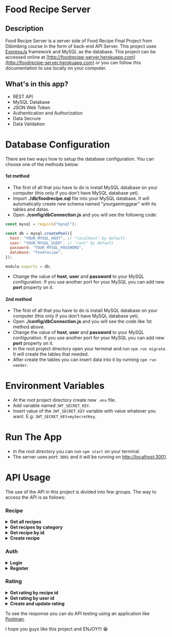 # Food Recipe Server

## Description

Food Recipe Server is a server side of Food Recipe Final Project from Dibimbing course in the form of back-end API Server. This project uses [ExpressJs](https://www.npmjs.com/package/express) framework and MySQL as the database. This project can be accessed online at [http://foodrecipe-server.herokuapp.com](http://foodrecipe-server.herokuapp.com) or you can follow this documentation to use locally on your computer.

## What's in this app?

- REST API
- MySQL Database
- JSON Web Token
- Authentication and Authorization
- Data Secrure
- Data Validation

# Database Configuration

There are two ways how to setup the database configuration. You can choose one of the methods below:

#### 1st method

- The first of all that you have to do is install MySQL database on your computer (this only if you don't have MySQL database yet).
- Import **./db/foodrecipe.sql** file into your MySQL database. It will automatically create new schema named "yourgaminggear" with its tables and datas.
- Open **./config/dbConnection.js** and you will see the followng code:

```javascript
const mysql = require("mysql");

const db = mysql.createPool({
  host: "YOUR_MYSQL_HOST", // "localhost" by default
  user: "YOUR_MYSQL_USER", // "root" by default
  password: "YOUR_MYSQL_PASSWORD",
  database: "foodrecipe",
});

module.exports = db;
```

- Change the value of **host**, **user** and **password** to your MySQL configuration. If you use another port for your MySQL you can add new **port** property on it.

#### 2nd method

- The first of all that you have to do is install MySQL database on your computer (this only if you don't have MySQL database yet).
- Open **./config/dbConnection.js** and you will see the code like 1st method above.
- Change the value of **host**, **user** and **password** to your MySQL configuration. If you use another port for your MySQL you can add new **port** property on it.
- In the root project directory open your terminal and run `npm run migrate`. It will create the tables that needed.
- After create the tables you can insert data into it by running `npm run seeder`.

# Environment Variables

- At the root project directory create new `.env` file.
- Add variable named `JWT_SECRET_KEY`.
- Insert value of the `JWT_SECRET_KEY` variable with value whatever you want. E.g: `JWT_SECRET_KEY=mySecretKey`.

# Run The App

- In the root directory you can run `npm start` on your terminal.
- The server uses port: `3001` and it will be running on [http://localhost:3001](http://localhost:3001).

# API Usage

The use of the API in this project is divided into few groups. The way to access the API is as follows:

### Recipe

<details>
<summary><b>Get all recipes</b></summary>

<p>

`GET` `/recipe`

_Parameters:_ query

- `offset` integer \*requried
- `limit` integer \*required

_Response:_ JSON

- `status: 200` get recipes success

```json
{
  "count": "integer",
  "next": "string || null",
  "previous": "string || null",
  "results": [
    {
      "id": "integer",
      "category": "string",
      "name": "string",
      "cooking_time": "integer",
      "calories": "integer",
      "rating": "float",
      "image_url": "string"
    }
  ]
}
```

- `status: 404` recipe not found

```json
{
  "message": "Recipe not found."
}
```

</p>
</details>

<details>
<summary><b>Get recipes by category</b></summary>

<p>

`GET` `/recipe/{category}`

_Parameters:_ path, query

- `category` string \*required (path)
- `offset` integer \*requried (query)
- `limit` integer \*required (query)

_Response:_ JSON

- `status: 200` get recipes success

```json
{
  "count": "integer",
  "next": "string || null",
  "previous": "string || null",
  "results": [
    {
      "id": "integer",
      "category": "string",
      "name": "string",
      "cooking_time": "integer",
      "calories": "integer",
      "rating": "float",
      "image_url": "string"
    }
  ]
}
```

- `status: 404` recipe not found

```json
{
  "message": "Recipe not found."
}
```

</p>
</details>

<details>
<summary><b>Get recipe by id</b></summary>

<p>

`GET` `/recipe/{id}`

_Parameters:_ path

- `id` integer \*required

_Response:_ JSON

- `status: 200` get recipe success

```json
{
  "id": "integer",
  "username": "string",
  "category": "string",
  "name": "string",
  "description": "string",
  "cooking_time": "integer",
  "calories": "integer",
  "rating": "float",
  "image_url": "string",
  "created_at": "timestamp",
  "updated_at": "timestamp",
  "ingredients": [
    {
      "recipe_id": "integer",
      "name": "integer"
    }
  ],
  "steps": [
    {
      "recipe_id": "integer",
      "order_number": "integer",
      "description": "string"
    }
  ]
}
```

- `status: 404` recipe not found

```json
{
  "message": "Recipe not found."
}
```

</p>
</details>

<details>
<summary><b>Create recipe</b></summary>

<p>

`POST` `/recipe`

_Authorization:_ Bearer Token

- `token` access token \*required

_Parameters:_ body

- `category` string \*required
- `name` string, max:50 \*required
- `description` string \*required
- `cooking_time` integer \*required
- `calories` integer \*required
- `image_url` string \*required
- `ingredients` JSON \*required

```json
[
  {
    "name": "string"
  }
]
```

- `steps` JSON \*required

```json
[
  {
    "order_number": "integer",
    "description": "string"
  }
]
```

_Response:_ JSON

- `status: 200` create recupe success

```json
{
  "message": "Recipe created."
}
```

- `status: 401` unauthorized

```json
{
  "message": "Unauthorized."
}
```

- `status: 400` wrong authorization format

```json
{
  "auth": false,
  "message": "Wrong authorization format."
}
```

- `status: 401` token expired

```json
{
  "auth": false,
  "message": "Token expired."
}
```

- `status: 401` authorization failed

```json
{
  "auth": false,
  "message": "Invalid Token."
}
```

</p>
</details>

### Auth

<details>
<summary><b>Login</b></summary>

<p>

`POST` `/login`

_Parameters:_ body

- `email` string, valid email format \*required
- `password` string, min:8 \*required

_Response:_ JSON

- `status: 200` login success

```json
{
  "message": "Login success.",
  "access_token": "token"
}
```

- `status: 403` wrong auth

```json
{
  "message": "Email or password is incorrect."
}
```

- `status: 403` account has been deleted

```json
{
  "message": "Your account has been deleted."
}
```

- `status: 400` validation error

```json
{
  "message": ["error message"]
}
```

</p>
</details>

<details>
<summary><b>Register</b></summary>

<p>

`POST` `/register`

_Parameters:_ body

- `email` string, valid email format \*required
- `password` string, min:8 \*required
- `password_confirmation` string, min:8, match (ref: password) \*required

_Response:_ JSON

- `status: 200` register success

```json
{
  "message": "Registration success."
}
```

- `status: 400` validation error

```json
{
  "message": ["error message"]
}
```

</p>
</details>

### Rating

<details>
<summary><b>Get rating by recipe id</b></summary>

<p>

`GET` `/rating/recipe/{recipe_id}`

_Parameters:_ path

- `recipe_id` integer \*required

_Response:_ JSON

- `status: 200` get rating success

```json
{
  "total_vote": "integer",
  "rating": "float"
}
```

</p>
</details>

<details>
<summary><b>Get rating by user id</b></summary>

<p>

`GET` `/rating/user/{recipe_id}`

_Authorization:_ Bearer Token

- `token` access token \*required

_Parameters:_ path

- `recipe_id` integer \*required (path)

_Response:_ JSON

- `status: 200` get rating success

```json
{
  "rating": "integer"
}
```

- `status: 401` unauthorized

```json
{
  "message": "Unauthorized."
}
```

- `status: 400` wrong authorization format

```json
{
  "auth": false,
  "message": "Wrong authorization format."
}
```

- `status: 401` token expired

```json
{
  "auth": false,
  "message": "Token expired."
}
```

- `status: 401` authorization failed

```json
{
  "auth": false,
  "message": "Invalid Token."
}
```

</p>
</details>

<details>
<summary><b>Create and update rating</b></summary>

<p>

`POST` `/rating/{recipe_id}`

_Authorization:_ Bearer Token

- `token` access token \*required

_Parameters:_ path, body

- `recipe_id` integer \*required (path)
- `rating` integer, range(1 - 5) \*required (body)

_Response:_ JSON

- `status: 200` create rating success

```json
{
  "message": "Rating created successfully"
}
```

- `status: 200` update rating success

```json
{
  "message": "Rating updated successfully"
}
```

- `status: 400` invalid rating range

```json
{
  "message": "Rating must be between 1 and 5"
}
```

- `status: 401` unauthorized

```json
{
  "message": "Unauthorized."
}
```

- `status: 400` wrong authorization format

```json
{
  "auth": false,
  "message": "Wrong authorization format."
}
```

- `status: 401` token expired

```json
{
  "auth": false,
  "message": "Token expired."
}
```

- `status: 401` authorization failed

```json
{
  "auth": false,
  "message": "Invalid Token."
}
```

</p>
</details>

To see the response you can do API testing using an application like [Postman](https://www.postman.com/).

I hope you guys like this project and ENJOY!!! :grin:
